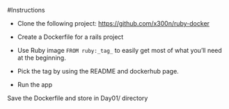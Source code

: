 #Instructions

- Clone the following project: https://github.com/x300n/ruby-docker

- Create a Dockerfile for a rails project

- Use Ruby image `FROM ruby:_tag_` to easily get most of what you’ll need at the beginning. 

- Pick the tag by using the README and dockerhub page.

- Run the app

Save the Dockerfile and store in Day01/ directory

